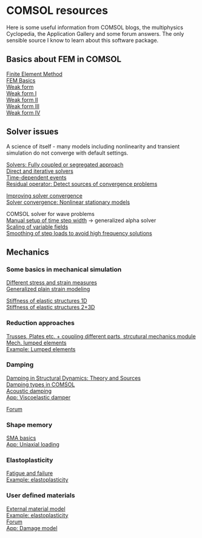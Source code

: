 # COMSOL resources
Here is some useful information from COMSOL blogs, the multiphysics Cyclopedia, the Application Gallery and some forum answers. The only sensible source I know to learn about this software package.

## Basics about FEM in COMSOL
[Finite Element Method](https://www.comsol.com/multiphysics/finite-element-method) <br/>
[FEM Basics](https://www.comsol.com/blogs/solving-linear-static-finite-element-models) <br/>
[Weak form](https://www.comsol.de/blogs/strength-weak-form/) <br/>
[Weak form I](https://www.comsol.de/blogs/brief-introduction-weak-form/) <br/>
[Weak form II](https://www.comsol.de/blogs/implementing-the-weak-form-in-comsol-multiphysics/) <br/>
[Weak form III](https://www.comsol.de/blogs/discretizing-the-weak-form-equations/) <br/>
[Weak form IV](https://www.comsol.de/blogs/how-to-implement-the-weak-form-for-time-dependent-equations-2/) <br/>

## Solver issues
A science of itself - many models including nonlinearity and transient simulation do not converge with default settings.

[Solvers: Fully coupled or segregated approach](https://www.comsol.com/blogs/solving-multiphysics-problems) <br/>
[Direct and iterative solvers](https://www.comsol.com/blogs/solutions-linear-systems-equations-direct-iterative-solvers/) <br/>
[Time-dependent events](https://www.comsol.com/blogs/modeling-a-periodic-heat-load) <br/>
[Residual operator: Detect sources of convergence problems](https://www.comsol.com/blogs/plotting-the-algebraic-residual-to-study-model-convergence) <br/>

[Improving solver convergence](https://www.comsol.com/blogs/improving-convergence-multiphysics-problems) <br/>
[Solver convergence: Nonlinear stationary models](https://www.comsol.de/support/knowledgebase/103) <br/>

COMSOL solver for wave problems <br/>
[Manual setup of time step width](https://www.comsol.de/support/knowledgebase/1118) -> generalized alpha solver <br/>
[Scaling of variable fields](https://www.comsol.com/support/knowledgebase/1240) <br/>
[Smoothing of step loads to avoid high frequency solutions](https://www.comsol.com/support/knowledgebase/1244) <br/>

## Mechanics

### Some basics in mechanical simulation
[Different stress and strain measures](https://www.comsol.com/blogs/why-all-these-stresses-and-strains) <br/>
[Generalized plain strain modeling](https://www.comsol.de/blogs/how-to-model-generalized-plane-strain-with-comsol-multiphysics/) <br/>

[Stiffness of elastic structures 1D](http://www.comsol.com/blogs/computing-stiffness-linear-elastic-structures-part-1) <br/>
[Stiffness of elastic structures 2+3D](https://www.comsol.com/blogs/computing-stiffness-linear-elastic-structures-part-2) <br/>



### Reduction approaches
[Trusses, Plates etc. + coupling different parts, strcutural mechanics module](http://www.comsol.com/blogs/coupling-structural-mechanics-interfaces) <br/>
[Mech. lumped elements](https://www.comsol.de/blogs/how-to-use-lumped-elements-to-model-a-mechanical-system) <br/>
[Example: Lumped elements](https://www.comsol.de/blogs/examining-vibration-in-a-lumped-model-of-the-human-body) <br/>

<!--Initial strain and thermal stress
[1](http://www.comsol.com/blogs/structural-mechanics-tutorials-adding-initial-strain-and-thermal-stress) <br/> -->

### Damping
[Damping in Structural Dynamics: Theory and Sources](https://www.comsol.de/blogs/damping-in-structural-dynamics-theory-and-sources) <br/>
[Damping types in COMSOL](https://www.comsol.de/blogs/how-to-model-different-types-of-damping-in-comsol-multiphysics) <br/>
[Acoustic damping](https://www.comsol.com/blogs/modeling-acoustic-damping-processes) <br/>
[App: Viscoelastic damper](https://www.comsol.com/model/viscoelastic-structural-damper-4485) <br/>

[Forum](https://www.comsol.com/forum/thread/326/damping-problem-in-the-undamped-vibration-analysis-of-a-cantilevered-beam-in-com?last=2010-01-25T12:41:40Z)

### Shape memory
[SMA basics](https://www.comsol.de/blogs/the-elephants-of-materials-science-smas-never-forget-their-shape/) <br/>
[App: Uniaxial loading](https://www.comsol.de/model/uniaxial-loading-of-shape-memory-alloy-54871) <br/>


### Elastoplasticity
[Fatigue and failure](https://www.comsol.com/blogs/modeling-fatigue-failure-in-elastoplastic-materials) <br/>
[Example: elastoplasticity](https://www.comsol.com/blogs/how-to-implement-elastoplasticity-in-a-model-using-external-materials) <br/>

### User defined materials
[External material model](https://www.comsol.com/blogs/accessing-external-material-models-for-structural-mechanics/) <br/>
[Example: elastoplasticity](https://www.comsol.com/blogs/how-to-implement-elastoplasticity-in-a-model-using-external-materials/) <br/>
[Forum](https://www.comsol.co.in/support/knowledgebase/1281) <br/>
[App: Damage model](https://www.comsol.com/model/external-material-examples-structural-mechanics-32331) <br/>
